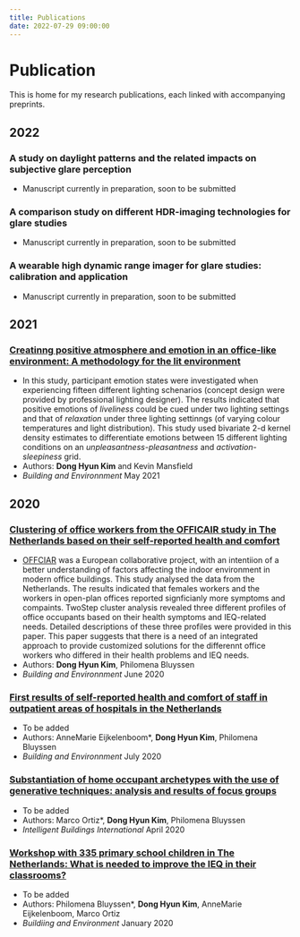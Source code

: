 ```yaml
---
title: Publications
date: 2022-07-29 09:00:00
---
```

# Publication
This is home for my research publications, each linked with accompanying preprints.
## 2022
### A study on daylight patterns and the related impacts on subjective glare perception
* Manuscript currently in preparation, soon to be submitted

### A comparison study on different HDR-imaging technologies for glare studies
* Manuscript currently in preparation, soon to be submitted

### A  wearable high dynamic range imager for glare studies: calibration and application
* Manuscript currently in preparation, soon to be submitted

## 2021
### [Creatinng positive atmosphere and emotion in an office-like environment: A methodology for the lit environment](https://discovery.ucl.ac.uk/id/eprint/10127368/1/KIM_MANSFIELD_2021.pdf)
* In this study, participant emotion states were investigated when experiencing fifteen different lighting schenarios (concept design were  provided by professional lighting designer). The results indicated that positive emotions of *liveliness* could be cued under two lighting settings and that of *relaxation* under three lighting settinngs (of varying colour temperatures and light distribution). This study used bivariate 2-d kernel density estimates to differentiate emotions between 15 different lighting conditions on an *unpleasantness-pleasantness* and *activation-sleepiness* grid.
* Authors: **Dong Hyun Kim** and Kevin Mansfield
* *Building and Environnment* May 2021

## 2020
### [Clustering of office workers from the OFFICAIR study in The Netherlands based on their self-reported health and comfort](https://www.sciencedirect.com/science/article/pii/S0360132320302195)
* [OFFCIAR](https://cordis.europa.eu/project/id/265267/reporting) was a European collaborative project, with an intentiion of a better understanding of factors affecting the indoor environment in modern office buildings. This study analysed the data from the Netherlands. The results indicated that females workers and the workers in open-plan offices reported signficianly more symptoms and compaints. TwoStep cluster analysis revealed three different profiles of office occupants based on their health symptoms and IEQ-related needs. Detailed descriptions of these three profiles were provided in this paper. This paper suggests that there is a need of an integrated approach to provide customized solutions for the differennt office workers who differed in their health problems and IEQ needs.
* Authors:  **Dong Hyun Kim**, Philomena Bluyssen
* *Building and Environnment* June 2020

### [First results of self-reported health and comfort of staff in outpatient areas of hospitals in the Netherlands](https://www.sciencedirect.com/science/article/pii/S0360132320302304)
* To be added
* Authors: AnneMarie Eijkelenboom*, **Dong Hyun Kim**, Philomena Bluyssen
* *Building and Environnment* July 2020

### [Substantiation of home occupant archetypes with the use of generative techniques: analysis and results of focus groups](https://www.tandfonline.com/doi/pdf/10.1080/17508975.2020.1747381)
* To be added
* Authors: Marco Ortiz*, **Dong Hyun Kim**, Philomena Bluyssen
* *Intelligent Buildings International* April 2020

### [Workshop with 335 primary school children in The Netherlands: What is needed to improve the IEQ in their classrooms?](https://www.sciencedirect.com/science/article/pii/S0360132319306985)
* To be added
* Authors: Philomena Bluyssen*, **Dong Hyun Kim**, AnneMarie Eijkelenboom, Marco Ortiz
* *Buildiing and Environment* January 2020